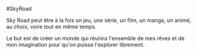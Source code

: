 #SkyRoad 

Sky Road peut être à la fois un jeu, une série, un film, un manga, un animé, au choix, voire tout en même temps.

Le but est de créer un monde qui réunira l'ensemble de mes rêves et de mon imagination pour qu'on puisse l'explorer librement.